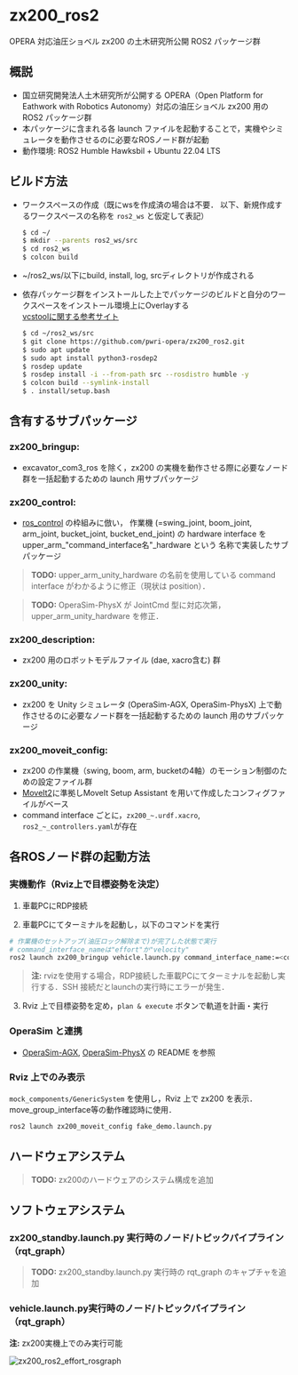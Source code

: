# zx200_ros2
OPERA 対応油圧ショベル zx200 の土木研究所公開 ROS2 パッケージ群

## 概説
- 国立研究開発法人土木研究所が公開する OPERA（Open Platform for Eathwork with Robotics Autonomy）対応の油圧ショベル zx200 用の ROS2 パッケージ群
- 本パッケージに含まれる各 launch ファイルを起動することで，実機やシミュレータを動作させるのに必要なROSノード群が起動
- 動作環境: ROS2 Humble Hawksbil + Ubuntu 22.04 LTS

## ビルド方法
- ワークスペースの作成（既にwsを作成済の場合は不要．
以下、新規作成するワークスペースの名称を `ros2_ws` と仮定して表記）
  ```bash
  $ cd ~/
  $ mkdir --parents ros2_ws/src
  $ cd ros2_ws
  $ colcon build 
  ```
- ~/ros2_ws/以下にbuild, install, log, srcディレクトリが作成される

- 依存パッケージ群をインストールした上でパッケージのビルドと自分のワークスペースをインストール環境上にOverlayする  
  [vcstoolに関する参考サイト](https://qiita.com/strv/items/dbde72e20a8efe62ef95)
  ```bash
  $ cd ~/ros2_ws/src
  $ git clone https://github.com/pwri-opera/zx200_ros2.git
  $ sudo apt update
  $ sudo apt install python3-rosdep2 
  $ rosdep update
  $ rosdep install -i --from-path src --rosdistro humble -y 
  $ colcon build --symlink-install 
  $ . install/setup.bash
  ```

## 含有するサブパッケージ

### zx200_bringup:
- excavator_com3_ros を除く，zx200 の実機を動作させる際に必要なノード群を一括起動するための launch 用サブパッケージ


### zx200_control:
- [ros_control](http://wiki.ros.org/ros_control) の枠組みに倣い，
作業機 (=swing_joint, boom_joint, arm_joint, bucket_joint, bucket_end_joint) 
の hardware interface を upper_arm_"command_interface名"_hardware という
名称で実装したサブパッケージ

> **TODO:** upper_arm_unity_hardware の名前を使用している command interface がわかるように修正（現状は position）．

> **TODO:** OperaSim-PhysX が JointCmd 型に対応次第，upper_arm_unity_hardware を修正．

### zx200_description:
- zx200 用のロボットモデルファイル (dae, xacro含む) 群

### zx200_unity:
- zx200 を Unity シミュレータ (OperaSim-AGX, OperaSim-PhysX) 上で動作させるのに必要なノード群を一括起動するための launch 用のサブパッケージ

### zx200_moveit_config:
- zx200 の作業機（swing, boom, arm, bucketの4軸）のモーション制御のための設定ファイル群
- [MoveIt2](https://moveit.ros.org/)に準拠しMoveIt Setup Assistant を用いて作成したコンフィグファイルがベース
- command interface ごとに，`zx200_~.urdf.xacro`, `ros2_~_controllers.yaml`が存在


## 各ROSノード群の起動方法
### 実機動作（Rviz上で目標姿勢を決定）

1. 車載PCにRDP接続

2. 車載PCにてターミナルを起動し，以下のコマンドを実行

  ```bash
  # 作業機のセットアップ(油圧ロック解除まで)が完了した状態で実行
  # command_interface_nameは"effort"か"velocity" 
  ros2 launch zx200_bringup vehicle.launch.py command_interface_name:=<commnad_interface_name>
  ```
> **注:** rvizを使用する場合，RDP接続した車載PCにてターミナルを起動し実行する．SSH 接続だとlaunchの実行時にエラーが発生．

3. Rviz 上で目標姿勢を定め，`plan & execute` ボタンで軌道を計画・実行

### OperaSim と連携
- [OperaSim-AGX](https://github.com/pwri-opera/OperaSim-AGX), [OperaSim-PhysX](https://github.com/pwri-opera/OperaSim-PhysX) の README を参照
  <!-- ```bash
  ros2 launch zx200_unity zx200_standby.launch.py
  ``` -->

### Rviz 上でのみ表示
`mock_components/GenericSystem` を使用し，Rviz 上で zx200 を表示．move_group_interface等の動作確認時に使用．
  ```bash
  ros2 launch zx200_moveit_config fake_demo.launch.py
  ```

## ハードウェアシステム
> **TODO:** zx200のハードウェアのシステム構成を追加

## ソフトウェアシステム
### zx200_standby.launch.py 実行時のノード/トピックパイプライン（rqt_graph）
> **TODO:** zx200_standby.launch.py 実行時の rqt_graph のキャプチャを追加

### vehicle.launch.py実行時のノード/トピックパイプライン（rqt_graph）  
**注:** zx200実機上でのみ実行可能

![zx200_ros2_effort_rosgraph](https://github.com/pwri-opera/zx200_ros2/assets/46485303/30f95979-99f7-4810-9ae2-e4ad261bb30b)
